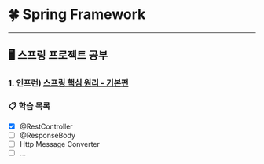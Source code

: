 # 🍀 Spring Framework

---

##  🖥 스프링 프로젝트 공부

###  1. 인프런) [스프링 핵심 원리  - 기본편](https://github.com/HyeonbinSa/SpringStudy_Inflean)

### 📋 학습 목록
- [x] @RestController
- [ ] @ResponseBody
- [ ] Http Message Converter
- [ ] ...
